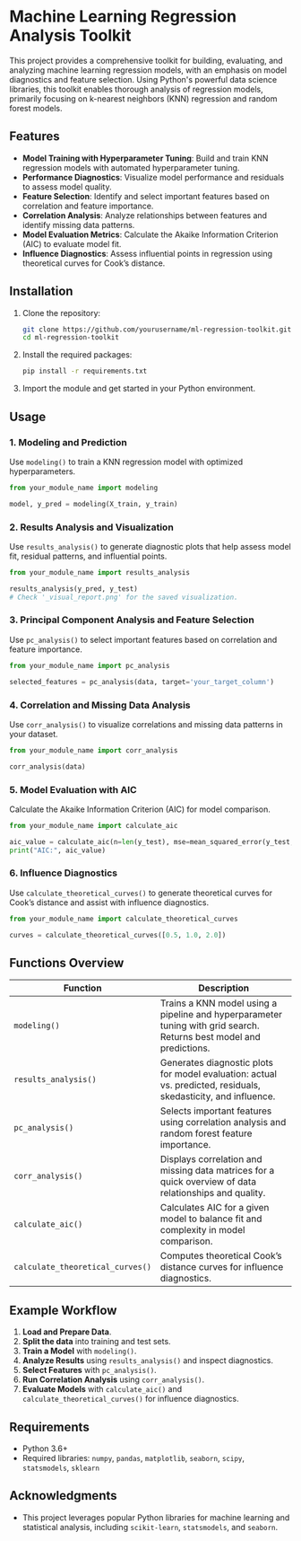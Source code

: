 # Machine Learning Regression Analysis Toolkit

This project provides a comprehensive toolkit for building, evaluating, and analyzing machine learning regression models, with an emphasis on model diagnostics and feature selection. Using Python's powerful data science libraries, this toolkit enables thorough analysis of regression models, primarily focusing on k-nearest neighbors (KNN) regression and random forest models.

## Features

- **Model Training with Hyperparameter Tuning**: Build and train KNN regression models with automated hyperparameter tuning.
- **Performance Diagnostics**: Visualize model performance and residuals to assess model quality.
- **Feature Selection**: Identify and select important features based on correlation and feature importance.
- **Correlation Analysis**: Analyze relationships between features and identify missing data patterns.
- **Model Evaluation Metrics**: Calculate the Akaike Information Criterion (AIC) to evaluate model fit.
- **Influence Diagnostics**: Assess influential points in regression using theoretical curves for Cook’s distance.

## Installation

1. Clone the repository:
   ```bash
   git clone https://github.com/yourusername/ml-regression-toolkit.git
   cd ml-regression-toolkit
   ```

2. Install the required packages:
   ```bash
   pip install -r requirements.txt
   ```

3. Import the module and get started in your Python environment.

## Usage

### 1. Modeling and Prediction

Use `modeling()` to train a KNN regression model with optimized hyperparameters.

```python
from your_module_name import modeling

model, y_pred = modeling(X_train, y_train)
```

### 2. Results Analysis and Visualization

Use `results_analysis()` to generate diagnostic plots that help assess model fit, residual patterns, and influential points.

```python
from your_module_name import results_analysis

results_analysis(y_pred, y_test)
# Check '_visual_report.png' for the saved visualization.
```

### 3. Principal Component Analysis and Feature Selection

Use `pc_analysis()` to select important features based on correlation and feature importance.

```python
from your_module_name import pc_analysis

selected_features = pc_analysis(data, target='your_target_column')
```

### 4. Correlation and Missing Data Analysis

Use `corr_analysis()` to visualize correlations and missing data patterns in your dataset.

```python
from your_module_name import corr_analysis

corr_analysis(data)
```

### 5. Model Evaluation with AIC

Calculate the Akaike Information Criterion (AIC) for model comparison.

```python
from your_module_name import calculate_aic

aic_value = calculate_aic(n=len(y_test), mse=mean_squared_error(y_test, y_pred), k=model_params)
print("AIC:", aic_value)
```

### 6. Influence Diagnostics

Use `calculate_theoretical_curves()` to generate theoretical curves for Cook’s distance and assist with influence diagnostics.

```python
from your_module_name import calculate_theoretical_curves

curves = calculate_theoretical_curves([0.5, 1.0, 2.0])
```

## Functions Overview

| Function                 | Description                                                                                                           |
|--------------------------|-----------------------------------------------------------------------------------------------------------------------|
| `modeling()`             | Trains a KNN model using a pipeline and hyperparameter tuning with grid search. Returns best model and predictions.   |
| `results_analysis()`     | Generates diagnostic plots for model evaluation: actual vs. predicted, residuals, skedasticity, and influence.       |
| `pc_analysis()`          | Selects important features using correlation analysis and random forest feature importance.                          |
| `corr_analysis()`        | Displays correlation and missing data matrices for a quick overview of data relationships and quality.               |
| `calculate_aic()`        | Calculates AIC for a given model to balance fit and complexity in model comparison.                                  |
| `calculate_theoretical_curves()` | Computes theoretical Cook’s distance curves for influence diagnostics.                                       |

## Example Workflow

1. **Load and Prepare Data**.
2. **Split the data** into training and test sets.
3. **Train a Model** with `modeling()`.
4. **Analyze Results** using `results_analysis()` and inspect diagnostics.
5. **Select Features** with `pc_analysis()`.
6. **Run Correlation Analysis** using `corr_analysis()`.
7. **Evaluate Models** with `calculate_aic()` and `calculate_theoretical_curves()` for influence diagnostics.

## Requirements

- Python 3.6+
- Required libraries: `numpy`, `pandas`, `matplotlib`, `seaborn`, `scipy`, `statsmodels`, `sklearn`


## Acknowledgments

- This project leverages popular Python libraries for machine learning and statistical analysis, including `scikit-learn`, `statsmodels`, and `seaborn`.
